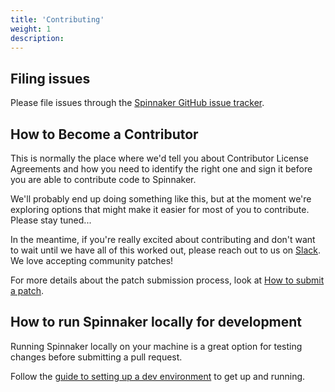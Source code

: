 ```yaml
---
title: 'Contributing'
weight: 1
description:
---
```


## Filing issues

Please file issues through the [Spinnaker GitHub issue tracker](https://github.com/spinnaker/spinnaker/issues).

## How to Become a Contributor

This is normally the place where we'd tell you about Contributor License Agreements and how you need to identify the right one and sign it before you are able to contribute code to Spinnaker.

We'll probably end up doing something like this, but at the moment we're exploring options that might make it easier for most of you to contribute. Please stay tuned...

In the meantime, if you're really excited about contributing and don't want to wait until we have all of this worked out, please reach out to us on [Slack](http://join.spinnaker.io). We love accepting community patches!

For more details about the patch submission process, look at [How to submit a patch](/community/contributing/submitting/).

## How to run Spinnaker locally for development

Running Spinnaker locally on your machine is a great option for testing changes before submitting a pull request.

Follow the [guide to setting up a dev environment](/docs/guides/developer/getting-set-up/) to get up and running.
